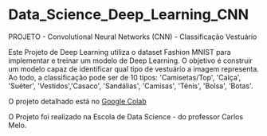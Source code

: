 # Data_Science_Deep_Learning_CNN
PROJETO - Convolutional Neural Networks (CNN) - Classificação Vestuário

Este Projeto de Deep Learning utiliza o dataset Fashion MNIST para implementar e treinar um modelo de Deep Learning. O objetivo é construir um modelo capaz de identificar qual tipo de vestuário a imagem representa. Ao todo, a classificação pode ser de 10 tipos: 'Camisetas/Top', 'Calça', 'Suéter', 'Vestidos','Casaco', 'Sandálias', 'Camisas', 'Tênis', 'Bolsa', 'Botas'.

O projeto detalhado está no [Google Colab](https://drive.google.com/open?id=1TNxzBuN7vYMatdyWnsKF98WAsnTfJ3Ga)

O Projeto foi realizado na Escola de Data Science - do professor Carlos Melo.

